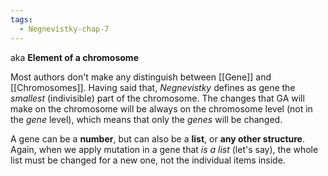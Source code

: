 ```yaml
---
tags:
  - Negnevistky-chap-7
---
```

aka **Element of a chromosome**

Most authors don't make any distinguish between [[Gene]] and [[Chromosomes]]. Having said that, *Negnevistky* defines as gene the *smallest* (indivisible) part of the chromosome. The changes that GA will make on the chromosome will be always on the chromosome level (not in the *gene* level), which means that only the *genes* will be changed.

A gene can be a **number**, but can also be a **list**, or **any other structure**. Again, when we apply mutation in a gene that *is a list* (let's say), the whole list must be changed for a new one, not the individual items inside.